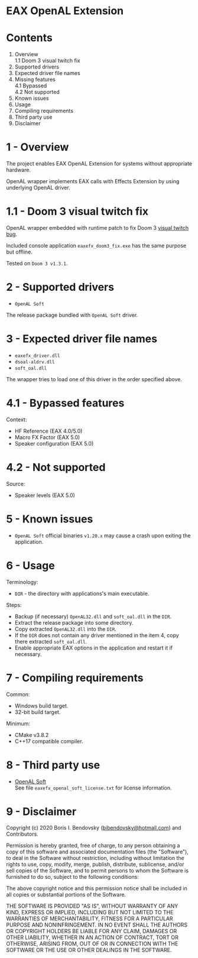 EAX OpenAL Extension
====================


Contents
========

1. Overview  
   1.1 Doom 3 visual twitch fix
2. Supported drivers
3. Expected driver file names
4. Missing features  
   4.1 Bypassed  
   4.2 Not supported
5. Known issues
6. Usage
7. Compiling requirements
8. Third party use
9. Disclaimer


1 - Overview
============

The project enables EAX OpenAL Extension for systems without appropriate hardware.

OpenAL wrapper implements EAX calls with Effects Extension by using underlying OpenAL driver.


1.1 - Doom 3 visual twitch fix
==============================

OpenAL wrapper embedded with runtime patch to fix Doom 3 [visual twitch bug](http://www.pcgamingwiki.com/wiki/Doom_3#Visual_twitch_bug_with_OpenAL.2FEAX).

Included console application `eaxefx_doom3_fix.exe` has the same purpose but offline.

Tested on `Doom 3 v1.3.1`.


2 - Supported drivers
=====================

- `OpenAL Soft`

The release package bundled with `OpenAL Soft` driver.


3 - Expected driver file names
==============================

- `eaxefx_driver.dll`
- `dsoal-aldrv.dll`
- `soft_oal.dll`

The wrapper tries to load one of this driver in the order specified above.


4.1 - Bypassed features
=======================

Context:
- HF Reference (EAX 4.0/5.0)
- Macro FX Factor (EAX 5.0)
- Speaker configuration (EAX 5.0)


4.2 - Not supported
===================

Source:
- Speaker levels (EAX 5.0)


5 - Known issues
================

- `OpenAL Soft` official binaries `v1.20.x` may cause a crash upon exiting the application.


6 - Usage
=========

Terminology:
- `DIR` - the directory with applications's main executable.

Steps:
- Backup (if necessary) `OpenAL32.dll` and `soft_oal.dll` in the `DIR`.
- Extract the release package into some directory.
- Copy extracted `OpenAL32.dll` into the `DIR`.
- If the `DIR` does not contain any driver mentioned in the item 4, copy there extracted `soft_oal.dll`.
- Enable appropriate EAX options in the application and restart it if necessary.


7 - Compiling requirements
==========================

Common:
- Windows build target.
- 32-bit build target.

Minimum:
- CMake v3.8.2
- C++17 compatible compiler.


8 - Third party use
===================

* [OpenAL Soft](http://openal-soft.org/)  
  See file `eaxefx_openal_soft_license.txt` for license information.  


9 - Disclaimer
==============

Copyright (c) 2020 Boris I. Bendovsky (bibendovsky@hotmail.com) and Contributors.

Permission is hereby granted, free of charge, to any person obtaining a copy
of this software and associated documentation files (the "Software"), to deal
in the Software without restriction, including without limitation the rights
to use, copy, modify, merge, publish, distribute, sublicense, and/or sell
copies of the Software, and to permit persons to whom the Software is
furnished to do so, subject to the following conditions:

The above copyright notice and this permission notice shall be included in all
copies or substantial portions of the Software.

THE SOFTWARE IS PROVIDED "AS IS", WITHOUT WARRANTY OF ANY KIND,
EXPRESS OR IMPLIED, INCLUDING BUT NOT LIMITED TO THE WARRANTIES OF
MERCHANTABILITY, FITNESS FOR A PARTICULAR PURPOSE AND NONINFRINGEMENT.
IN NO EVENT SHALL THE AUTHORS OR COPYRIGHT HOLDERS BE LIABLE FOR ANY CLAIM,
DAMAGES OR OTHER LIABILITY, WHETHER IN AN ACTION OF CONTRACT, TORT OR
OTHERWISE, ARISING FROM, OUT OF OR IN CONNECTION WITH THE SOFTWARE OR THE USE
OR OTHER DEALINGS IN THE SOFTWARE.
